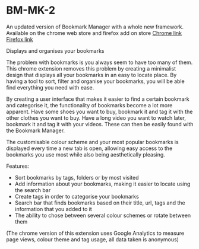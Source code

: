 # BM-MK-2
An updated version of Bookmark Manager with a whole new framework. Available on the chrome web store and firefox add on store
[Chrome link](https://chrome.google.com/webstore/detail/bookmark-manager/agkebpnjkaemkbejjlinpbieghchlfda?hl=en-US)
[Firefox link](https://addons.mozilla.org/en-US/firefox/addon/bm/?utm_source=addons.mozilla.org&utm_medium=referral&utm_content=search)

Displays and organises your bookmarks

The problem with bookmarks is you always seem to have too many of them. This chrome extension removes this problem by creating a minimalist design that displays all your bookmarks in an easy to locate place. By having a tool to sort, filter and organise your bookmarks, you will be able find everything you need with ease.

By creating a user interface that makes it easier to find a certain bookmark and categorise it, the functionality of bookmarks become a lot more apparent. Have some shoes you want to buy, bookmark it and tag it with the other clothes you want to buy. Have a long video you want to watch later, bookmark it and tag it with your videos. These can then be easily found with the Bookmark Manager.

The customisable colour scheme and your most popular bookmarks is displayed every time a new tab is open, allowing easy access to the bookmarks you use most while also being aesthetically pleasing.

Features:
- Sort bookmarks by tags, folders or by most visited
- Add information about your bookmarks, making it easier to locate using the search bar
- Create tags in order to categorise your bookmarks
- Search bar that finds bookmarks based on their title, url, tags and the information that you added to it
- The ability to chose between several colour schemes or rotate between them

(The chrome version of this extension uses Google Analytics to measure page views, colour theme and tag usage, all data taken is anonymous)
